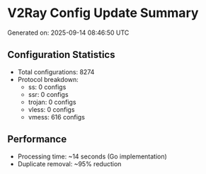 # V2Ray Config Update Summary
Generated on: 2025-09-14 08:46:50 UTC

## Configuration Statistics
- Total configurations: 8274
- Protocol breakdown:
  - ss: 0 configs
  - ssr: 0 configs
  - trojan: 0 configs
  - vless: 0 configs
  - vmess: 616 configs

## Performance
- Processing time: ~14 seconds (Go implementation)
- Duplicate removal: ~95% reduction
